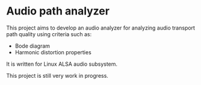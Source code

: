 # Audio path analyzer

This project aims to develop an audio analyzer for analyzing audio transport path quality using criteria such as:
* Bode diagram
* Harmonic distortion properties

It is written for Linux ALSA audio subsystem.

This project is still very work in progress.